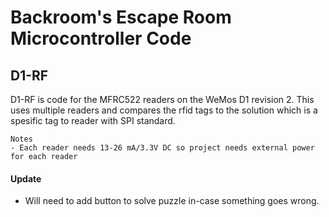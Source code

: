 # Backroom's Escape Room Microcontroller Code

## D1-RF

D1-RF is code for the MFRC522 readers on the WeMos D1 revision 2. This uses multiple readers and compares the rfid tags to the solution which is a spesific tag to reader with SPI standard.

```
Notes
- Each reader needs 13-26 mA/3.3V DC so project needs external power for each reader

```

#### Update
- Will need to add button to solve puzzle in-case something goes wrong.
